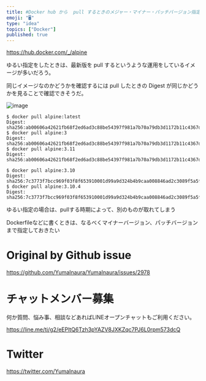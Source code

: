 ```yaml
---
title: #Docker hub から  pull するときのメジャー・マイナー・パッチバージョン指定 
emoji: "🖥"
type: "idea"
topics: ["Docker"]
published: true
---
```


https://hub.docker.com/_/alpine

ゆるい指定をしたときは、最新版を pull するというような運用をしているイメージが多いだろう。

同じイメージなのかどうかを確認するには pull したときの Digest が同じかどうかを見ることで確認できそうだ。

![image](https://user-images.githubusercontent.com/13635059/73994738-f2c45b00-4999-11ea-9f40-fa021edf4b95.png)

```
$ docker pull alpine:latest
Digest: sha256:ab00606a42621fb68f2ed6ad3c88be54397f981a7b70a79db3d1172b11c4367d
$ docker pull alpine:3     
Digest: sha256:ab00606a42621fb68f2ed6ad3c88be54397f981a7b70a79db3d1172b11c4367d
$ docker pull alpine:3.11  
Digest: sha256:ab00606a42621fb68f2ed6ad3c88be54397f981a7b70a79db3d1172b11c4367d
```

```
$ docker pull alpine:3.10
Digest: sha256:7c3773f7bcc969f03f8f653910001d99a9d324b4b9caa008846ad2c3089f5a5f
$ docker pull alpine:3.10.4
Digest: sha256:7c3773f7bcc969f03f8f653910001d99a9d324b4b9caa008846ad2c3089f5a5f
```


ゆるい指定の場合は、pullする時期によって、別のものが取れてしまう

Dockerfileなどに書くときは、なるべくマイナーバージョン、パッチバージョンまで指定しておきたい

# Original by Github issue

https://github.com/YumaInaura/YumaInaura/issues/2978








<!-- Update From Qiita API -->

# チャットメンバー募集


何か質問、悩み事、相談などあればLINEオープンチャットもご利用ください。

https://line.me/ti/g2/eEPltQ6Tzh3pYAZV8JXKZqc7PJ6L0rpm573dcQ





# Twitter


https://twitter.com/YumaInaura


<!-- Update From Qiita API -->


